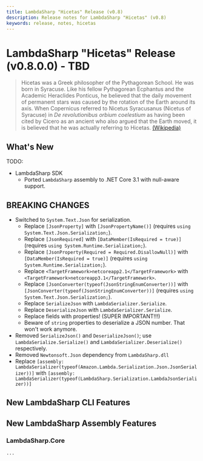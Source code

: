 ```yaml
---
title: LambdaSharp "Hicetas" Release (v0.8)
description: Release notes for LambdaSharp "Hicetas" (v0.8)
keywords: release, notes, hicetas
---
```


# LambdaSharp "Hicetas" Release (v0.8.0.0) - TBD

> Hicetas was a Greek philosopher of the Pythagorean School. He was born in Syracuse. Like his fellow Pythagorean Ecphantus and the Academic Heraclides Ponticus, he believed that the daily movement of permanent stars was caused by the rotation of the Earth around its axis. When Copernicus referred to Nicetus Syracusanus (Nicetus of Syracuse) in _De revolutionibus orbium coelestium_ as having been cited by Cicero as an ancient who also argued that the Earth moved, it is believed that he was actually referring to Hicetas. [(Wikipedia)](https://en.wikipedia.org/wiki/Hicetas)

## What's New

TODO:

* LambdaSharp SDK
    * Ported `LambdaSharp` assembly to .NET Core 3.1 with null-aware support.

## BREAKING CHANGES

* Switched to `System.Text.Json` for serialization.
    * Replace `[JsonProperty]` with `[JsonPropertyName()]` (requires `using System.Text.Json.Serialization;`).
    * Replace `[JsonRequired]` with `[DataMember(IsRequired = true)]` (requires `using System.Runtime.Serialization;`).
    * Replace `[JsonProperty(Required = Required.DisallowNull)]` with `[DataMember(IsRequired = true)]` (requires `using System.Runtime.Serialization;`).
    * Replace `<TargetFramework>netcoreapp2.1</TargetFramework>` with `<TargetFramework>netcoreapp3.1</TargetFramework>`.
    * Replace `[JsonConverter(typeof(JsonStringEnumConverter))]` with `[JsonConverter(typeof(JsonStringEnumConverter))]` (requires `using System.Text.Json.Serialization;`).
    * Replace `SerializeJson` with `LambdaSerializer.Serialize`.
    * Replace `DeserializeJson` with `LambdaSerializer.Serialize`.
    * Replace fields with properties! (SUPER IMPORTANT!!!)
    * Beware of `string` properties to deserialize a JSON number. That won't work anymore.
* Removed `SerializeJson()` and `DeserializeJson()`; use `LambdaSerialize.Serialize()` and `LambdaSerializer.Deserialize()` respectively.
* Removed `Newtonsoft.Json` dependency from `LambdaSharp.dll`
* Replace `[assembly: LambdaSerializer(typeof(Amazon.Lambda.Serialization.Json.JsonSerializer))]` with `[assembly: LambdaSerializer(typeof(LambdaSharp.Serialization.LambdaJsonSerializer))]`


## New LambdaSharp CLI Features

## New LambdaSharp Assembly Features

### LambdaSharp.Core
    ...

